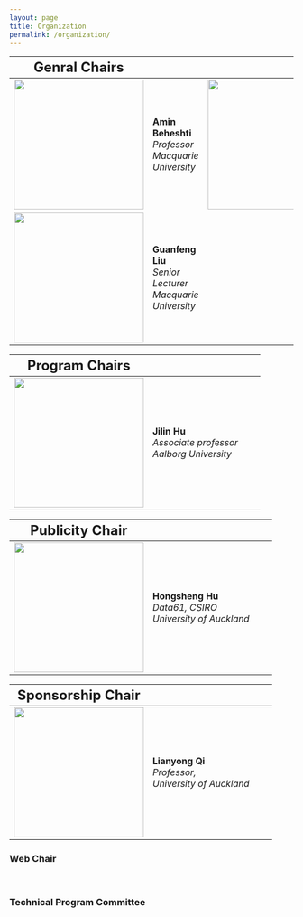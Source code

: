 ```yaml
---
layout: page
title: Organization 
permalink: /organization/
---
```



|   <font size=5>**Genral Chairs**</font> |    |        ||
|-----------|--------|-------------------|--------------|
|<img align="center" src="../figures/amin.jpg" width="230"/> |**Amin Beheshti** <br>*Professor*<br>*Macquarie University*  |<img align="center" src="../figures/sheng.jpg" width="230"/>      | **Victor S. Sheng** <br>*Associate professor*<br>*Texas Tech University*
|<img align="center" src="../figures/guanfeng.jpg" width="230"/> |**Guanfeng Liu** <br>*Senior Lecturer*<br>*Macquarie University* |   


|   <font size=5>**Program Chairs**</font> |    |    |     |
|-----------|--------|--------------------|--------------|
|<img align="center" src="../figures/hu.jpg" width="230"/> |**Jilin Hu** <br>*Associate professor*<br>*Aalborg University* |  

|   <font size=5>**Publicity Chair**</font> |    |    |     |
|-----------|--------|--------------------|--------------|
|<img align="center" src="../figures/hongsheng.jpg" width="230"/> |**Hongsheng Hu** <br>*Data61, CSIRO*<br>*University of Auckland* |  


|   <font size=5>**Sponsorship Chair**</font> |    |    |     |
|-----------|--------|--------------------|--------------|
|<img align="center" src="../figures/lianyong.jpg" width="230"/> |**Lianyong Qi** <br>*Professor,*<br>*University of Auckland* |  



### **Web Chair**
<br/>
<!-- - Haolong Xiang, Macquarie University, Australia -->

### **Technical Program Committee**
<!-- To be updated ...
Following are tentative PC members
- Lingjuan Lyu,National University of Singapore,Singapore
- Luigi Catuogno, University of Salerno, Italy 
- Xiaochun Cheng, Middlesex University, U.K. 
- Dieter Gollmann, Hamburg University of Technology, Germany 
- Saeid Hosseini, Singapore University of Technology & Design, Singapore 
- Hadis Karimipour, University of Guelph, Canada 
- Weizhi Meng, Technical University of Denmark, Denmark 
- Vincenzo Moscato, University of Naples, Italy 
- Chao Chen, Swinburne University of Technology, Australia 
- Nathan Clarke, University of Plymouth, UK 
- Javier Parra-Arnau, Universitat Rovira i Virgili, Spain
- Wenjuan Li, Hong Kong Polytechnic University,HongKong
- Lam Kwok Yan, Nanyang Technological University, Singapore 
- Hui Liu, University of Calgary, Canada 
- Ali Ismail Awad, Lulea University of Technology, Sweden 
- Reza Malekian, Malmo University, Sweden 
- Meng Liu,Shandong University,China
- Xiaolong Xu,Nanjing University of Information Science and Technology,China
- Zhiyuan Tan,Edinburgh Napier University,UK
- Gaofeng Zhang,Hefei University of Technology,China
- Xiao Liu,Deakin University,Australia
- Tao Xu,Northwestern Polytechnical University,China
- Yirui Wu,Hohai University,China
- Liangfu Lv,Tianjin University,China
- Shunmei Meng,Nanjing University of Science and Technology,China
- Yanwei Xu,Tianjin University,China -->
